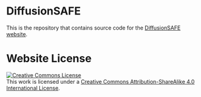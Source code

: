 # DiffusionSAFE

This is the repository that contains source code for the [DiffusionSAFE website](https://DiffusionSAFE.github.io).

<!-- If you find DiffusionSAFE useful for your work please cite:
```
@article{park2021nerfies
  author    = {},
  title     = {Nerfies: Deformable Neural Radiance Fields},
  journal   = {ICCV},
  year      = {2025},
}
``` -->

# Website License
<a rel="license" href="http://creativecommons.org/licenses/by-sa/4.0/"><img alt="Creative Commons License" style="border-width:0" src="https://i.creativecommons.org/l/by-sa/4.0/88x31.png" /></a><br />This work is licensed under a <a rel="license" href="http://creativecommons.org/licenses/by-sa/4.0/">Creative Commons Attribution-ShareAlike 4.0 International License</a>.
